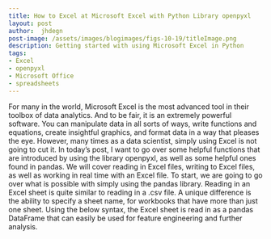 ```yaml
---
title: How to Excel at Microsoft Excel with Python Library openpyxl
layout: post
author:  jhdegn
post-image: /assets/images/blogimages/figs-10-19/titleImage.png
description: Getting started with using Microsoft Excel in Python
tags: 
- Excel
- openpyxl
- Microsoft Office
- spreadsheets
---
```


For many in the world, Microsoft Excel is the most advanced tool in their toolbox of data analytics. And to be fair, it is an extremely powerful software. You can manipulate data in all sorts of ways, write functions and equations, create insightful graphics, and format data in a way that pleases the eye. However, many times as a data scientist, simply using Excel is not going to cut it. In today’s post, I want to go over some helpful functions that are introduced by using the library openpyxl, as well as some helpful ones found in pandas. We will cover reading in Excel files, writing to Excel files, as well as working in real time with an Excel file.
To start, we are going to go over what is possible with simply using the pandas library. Reading in an Excel sheet is quite similar to reading in a .csv file. A unique difference is the ability to specify a sheet name, for workbooks that have more than just one sheet. Using the below syntax, the Excel sheet is read in as a pandas DataFrame that can easily be used for feature engineering and further analysis.

